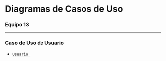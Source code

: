 # Diagramas de Casos de Uso
### Equipo 13

***

### Caso de Uso de Usuario
- [`Usuario `](postwork/Usuario-useCase.drawio)